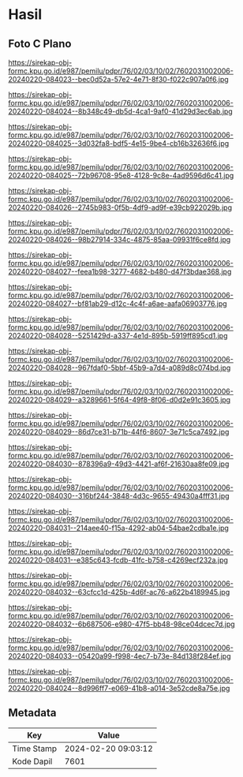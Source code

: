 # Hasil

## Foto C Plano

https://sirekap-obj-formc.kpu.go.id/e987/pemilu/pdpr/76/02/03/10/02/7602031002006-20240220-084023--bec0d52a-57e2-4e71-8f30-f022c907a0f6.jpg

https://sirekap-obj-formc.kpu.go.id/e987/pemilu/pdpr/76/02/03/10/02/7602031002006-20240220-084024--8b348c49-db5d-4ca1-9af0-41d29d3ec6ab.jpg

https://sirekap-obj-formc.kpu.go.id/e987/pemilu/pdpr/76/02/03/10/02/7602031002006-20240220-084025--3d032fa8-bdf5-4e15-9be4-cb16b32636f6.jpg

https://sirekap-obj-formc.kpu.go.id/e987/pemilu/pdpr/76/02/03/10/02/7602031002006-20240220-084025--72b96708-95e8-4128-9c8e-4ad9596d6c41.jpg

https://sirekap-obj-formc.kpu.go.id/e987/pemilu/pdpr/76/02/03/10/02/7602031002006-20240220-084026--2745b983-0f5b-4df9-ad9f-e39cb922029b.jpg

https://sirekap-obj-formc.kpu.go.id/e987/pemilu/pdpr/76/02/03/10/02/7602031002006-20240220-084026--98b27914-334c-4875-85aa-09931f6ce8fd.jpg

https://sirekap-obj-formc.kpu.go.id/e987/pemilu/pdpr/76/02/03/10/02/7602031002006-20240220-084027--feea1b98-3277-4682-b480-d47f3bdae368.jpg

https://sirekap-obj-formc.kpu.go.id/e987/pemilu/pdpr/76/02/03/10/02/7602031002006-20240220-084027--bf81ab29-d12c-4c4f-a6ae-aafa06903776.jpg

https://sirekap-obj-formc.kpu.go.id/e987/pemilu/pdpr/76/02/03/10/02/7602031002006-20240220-084028--5251429d-a337-4e1d-895b-5919ff895cd1.jpg

https://sirekap-obj-formc.kpu.go.id/e987/pemilu/pdpr/76/02/03/10/02/7602031002006-20240220-084028--967fdaf0-5bbf-45b9-a7d4-a089d8c074bd.jpg

https://sirekap-obj-formc.kpu.go.id/e987/pemilu/pdpr/76/02/03/10/02/7602031002006-20240220-084029--a3289661-5f64-49f8-8f06-d0d2e91c3605.jpg

https://sirekap-obj-formc.kpu.go.id/e987/pemilu/pdpr/76/02/03/10/02/7602031002006-20240220-084029--86d7ce31-b71b-44f6-8607-3e71c5ca7492.jpg

https://sirekap-obj-formc.kpu.go.id/e987/pemilu/pdpr/76/02/03/10/02/7602031002006-20240220-084030--878396a9-49d3-4421-af6f-21630aa8fe09.jpg

https://sirekap-obj-formc.kpu.go.id/e987/pemilu/pdpr/76/02/03/10/02/7602031002006-20240220-084030--316bf244-3848-4d3c-9655-49430a4fff31.jpg

https://sirekap-obj-formc.kpu.go.id/e987/pemilu/pdpr/76/02/03/10/02/7602031002006-20240220-084031--214aee40-f15a-4292-ab04-54bae2cdba1e.jpg

https://sirekap-obj-formc.kpu.go.id/e987/pemilu/pdpr/76/02/03/10/02/7602031002006-20240220-084031--e385c643-fcdb-41fc-b758-c4269ecf232a.jpg

https://sirekap-obj-formc.kpu.go.id/e987/pemilu/pdpr/76/02/03/10/02/7602031002006-20240220-084032--63cfcc1d-425b-4d6f-ac76-a622b4189945.jpg

https://sirekap-obj-formc.kpu.go.id/e987/pemilu/pdpr/76/02/03/10/02/7602031002006-20240220-084032--6b687506-e980-47f5-bb48-98ce04dcec7d.jpg

https://sirekap-obj-formc.kpu.go.id/e987/pemilu/pdpr/76/02/03/10/02/7602031002006-20240220-084033--05420a99-f998-4ec7-b73e-84d138f284ef.jpg

https://sirekap-obj-formc.kpu.go.id/e987/pemilu/pdpr/76/02/03/10/02/7602031002006-20240220-084024--8d996ff7-e069-41b8-a014-3e52cde8a75e.jpg


## Metadata

| Key        | Value               |
| ---------- | ------------------- |
| Time Stamp | 2024-02-20 09:03:12 |
| Kode Dapil | 7601                |



